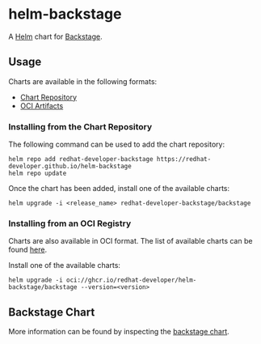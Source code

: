 # helm-backstage

A [Helm](https://helm.sh) chart for [Backstage](https://backstage.io).

## Usage

Charts are available in the following formats:

* [Chart Repository](https://helm.sh/docs/topics/chart_repository/)
* [OCI Artifacts](https://helm.sh/docs/topics/registries/)

### Installing from the Chart Repository

The following command can be used to add the chart repository:

```shell
helm repo add redhat-developer-backstage https://redhat-developer.github.io/helm-backstage
helm repo update
```

Once the chart has been added, install one of the available charts:

```shell
helm upgrade -i <release_name> redhat-developer-backstage/backstage
```

### Installing from an OCI Registry

Charts are also available in OCI format. The list of available charts can be found [here](https://github.com/redhat-developer?tab=packages&repo_name=helm-backstage).

Install one of the available charts:

```shell
helm upgrade -i oci://ghcr.io/redhat-developer/helm-backstage/backstage --version=<version>
```

## Backstage Chart

More information can be found by inspecting the [backstage chart](charts/backstage).
